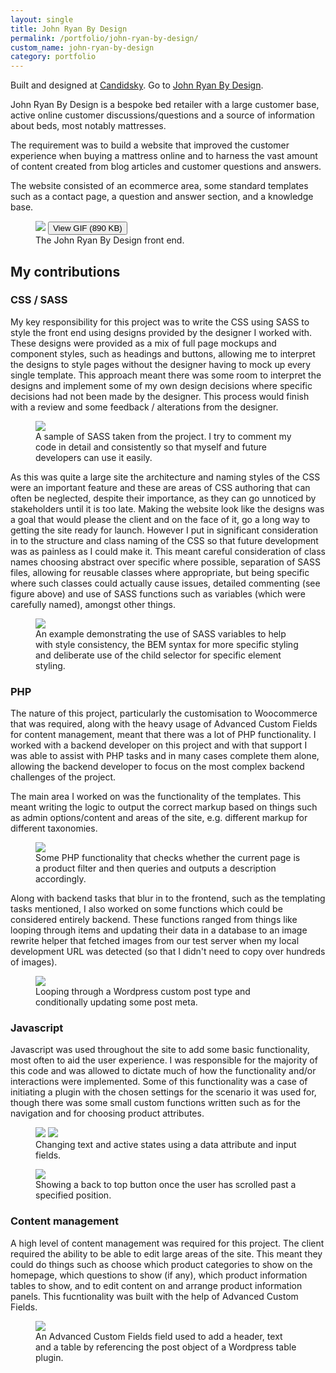 ```yaml
---
layout: single
title: John Ryan By Design
permalink: /portfolio/john-ryan-by-design/
custom_name: john-ryan-by-design
category: portfolio
---
```


Built and designed at <a href="https://candidsky.com">Candidsky</a>. Go to <a href="http://factory-beds-direct.co.uk">John Ryan By Design</a>.

John Ryan By Design is a bespoke bed retailer with a large customer base, active online customer discussions/questions and a source of information about beds, most notably mattresses.

The requirement was to build a website that improved the customer experience when buying a mattress online and to harness the vast amount of content created from blog articles and customer questions and answers.

The website consisted of an ecommerce area, some standard templates such as a contact page, a question and answer section, and a knowledge base.

<figure class="portfolio__figure portfolio__figure--screenshot">
	<img src="{{ site-url }}/images/screenshots/jrbd/homepage.jpg" data-gif="{{ site-url }}/images/screen-gifs/jrbd/jrbd.gif">
	<button class="portfolio__figure__gif-trigger">View GIF (890 KB)</button>
	<figcaption>The John Ryan By Design front end.</figcaption>
</figure>

<h2>My contributions</h2>

<div class="portfolio__skill">
	<h3 class="portfolio__subheading">CSS / SASS</h3>
	<p>My key responsibility for this project was to write the CSS using SASS to style the front end using designs provided by the designer I worked with. These designs were provided as a mix of full page mockups and component styles, such as headings and buttons, allowing me to interpret the designs to style pages without the designer having to mock up every single template. This approach meant there was some room to interpret the designs and implement some of my own design decisions where specific decisions had not been made by the designer. This process would finish with a review and some feedback / alterations from the designer.</p>
	<figure class="portfolio__figure portfolio__figure--screenshot">
		<img class="portfolio__screenshot" src="{{ site-url }}/images/screenshots/jrbd/css.png">
		<figcaption>A sample of SASS taken from the project. I try to comment my code in detail and consistently so that myself and future developers can use it easily.</figcaption>
	</figure>
	<p>As this was quite a large site the architecture and naming styles of the CSS were an important feature and these are areas of CSS authoring that can often be neglected, despite their importance, as they can go unnoticed by stakeholders until it is too late. Making the website look like the designs was a goal that would please the client and on the face of it, go a long way to getting the site ready for launch. However I put in significant consideration in to the structure and class naming of the CSS so that future development was as painless as I could make it. This meant careful consideration of class names choosing abstract over specific where possible, separation of SASS files, allowing for reusable classes where appropriate, but being specific where such classes could actually cause issues, detailed commenting (see figure above) and use of SASS functions such as variables (which were carefully named), amongst other things.</p>
	<figure class="portfolio__figure portfolio__figure--screenshot">
		<img class="portfolio__screenshot" src="{{ site-url }}/images/screenshots/jrbd/css-2.png">
		<figcaption>An example demonstrating the use of SASS variables to help with style consistency, the BEM syntax for more specific styling and deliberate use of the child selector for specific element styling.</figcaption>
	</figure>
</div><!--/.portfolio__skill -->

<div class="portfolio__skill">
	<h3 class="portfolio__subheading">PHP</h3>
	<p>The nature of this project, particularly the customisation to Woocommerce that was required, along with the heavy usage of Advanced Custom Fields for content management, meant that there was a lot of PHP functionality. I worked with a backend developer on this project and with that support I was able to assist with PHP tasks and in many cases complete them alone, allowing the backend developer to focus on the most complex backend challenges of the project.</p>
	<p>The main area I worked on was the functionality of the templates. This meant writing the logic to output the correct markup based on things such as admin options/content and areas of the site, e.g. different markup for different taxonomies.</p>
	<figure class="portfolio__figure portfolio__figure--screenshot">
		<img class="portfolio__screenshot" src="{{ site-url }}/images/screenshots/jrbd/php.png">
		<figcaption>Some PHP functionality that checks whether the current page is a product filter and then queries and outputs a description accordingly.</figcaption>
	</figure>
	<p>Along with backend tasks that blur in to the frontend, such as the templating tasks mentioned, I also worked on some functions which could be considered entirely backend. These functions ranged from things like looping through items and updating their data in a database to an image rewrite helper that fetched images from our test server when my local development URL was detected (so that I didn't need to copy over hundreds of images).</p>
	<figure class="portfolio__figure portfolio__figure--screenshot">
		<img class="portfolio__screenshot" src="{{ site-url }}/images/screenshots/jrbd/php-2.png">
		<figcaption>Looping through a Wordpress custom post type and conditionally updating some post meta.</figcaption>
	</figure>
</div><!--/.portfolio__skill -->

<div class="portfolio__skill">
	<h3 class="portfolio__subheading">Javascript</h3>
	<p>Javascript was used throughout the site to add some basic functionality, most often to aid the user experience. I was responsible for the majority of this code and was allowed to dictate much of how the functionality and/or interactions were implemented. Some of this functionality was a case of initiating a plugin with the chosen settings for the scenario it was used for, though there was some small custom functions written such as for the navigation and for choosing product attributes.</p>
	<figure class="portfolio__figure portfolio__figure--screenshot">
		<img class="portfolio__screenshot" src="{{ site-url }}/images/screenshots/jrbd/dabber.png">
		<img class="portfolio__screenshot" src="{{ site-url }}/images/screenshots/jrbd/dabber.gif">
		<figcaption>Changing text and active states using a data attribute and input fields.</figcaption>
	</figure>
	<figure class="portfolio__figure portfolio__figure--screenshot">
		<img class="portfolio__screenshot" src="{{ site-url }}/images/screenshots/jrbd/panels-js.png">
		<figcaption>Showing a back to top button once the user has scrolled past a specified position.</figcaption>
	</figure>
</div><!--/.portfolio__skill -->

<div class="portfolio__skill">
	<h3 class="portfolio__subheading">Content management</h3>
	<p>A high level of content management was required for this project. The client required the ability to be able to edit large areas of the site. This meant they could do things such as choose which product categories to show on the homepage, which questions to show (if any), which product information tables to show, and to edit content on and arrange product information panels. This fucntionality was built with the help of Advanced Custom Fields.</p>
	<figure class="portfolio__figure portfolio__figure--screenshot">
		<img class="portfolio__screenshot" src="{{ site-url }}/images/screenshots/jrbd/acf.png">
		<figcaption>An Advanced Custom Fields field used to add a header, text and a table by referencing the post object of a Wordpress table plugin.</figcaption>
	</figure>
</div><!--/.portfolio__skill -->